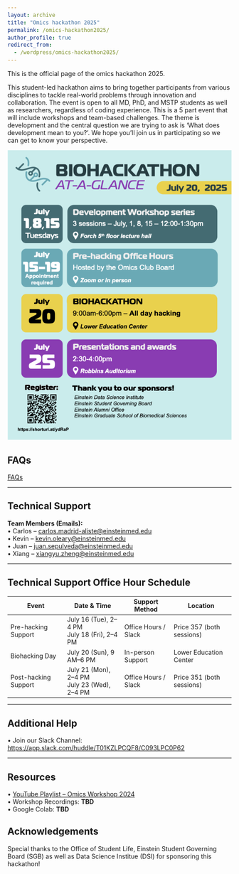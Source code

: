 ```yaml
---
layout: archive
title: "Omics hackathon 2025"
permalink: /omics-hackathon2025/
author_profile: true
redirect_from:
  - /wordpress/omics-hackathon2025/
---
```



This is the official page of the omics hackathon 2025.

This student-led hackathon aims to bring together participants from various disciplines to tackle real-world problems through innovation and collaboration. The event is open to all MD, PhD, and MSTP students as well as researchers, regardless of coding experience. This is a 5 part event that will include workshops and team-based challenges. The theme is development and the central question we are trying to ask is ‘What does development mean to you?’. We hope you’ll join us in participating so we can get to know your perspective.


 ![Omics Hackathon Flyer](/images/Biohackathon_Flyer.png)



## FAQs
[FAQs](https://docs.google.com/document/d/1XuYHQF3yGem8wmNqxUW1tVc268r4UHlVoXTsaWrW81Y/edit?usp=sharing)


---

## Technical Support

**Team Members (Emails):**  
• Carlos – [carlos.madrid-aliste@einsteinmed.edu](mailto:carlos.madrid-aliste@einsteinmed.edu)  
• Kevin – [kevin.oleary@einsteinmed.edu](mailto:kevin.oleary@einsteinmed.edu)  
• Juan – [juan.sepulveda@einsteinmed.edu](mailto:juan.sepulveda@einsteinmed.edu)  
• Xiang – [xiangyu.zheng@einsteinmed.edu](mailto:xiangyu.zheng@einsteinmed.edu)

---

## Technical Support Office Hour Schedule

| **Event**            | **Date & Time**                                       | **Support Method**     | **Location**                  |
|----------------------|--------------------------------------------------------|-------------------------|-------------------------------|
| Pre-hacking Support  | July 16 (Tue), 2–4 PM  <br> July 18 (Fri), 2–4 PM      | Office Hours / Slack    | Price 357 (both sessions)     |
| Biohacking Day       | July 20 (Sun), 9 AM–6 PM                               | In-person Support       | Lower Education Center        |
| Post-hacking Support | July 21 (Mon), 2–4 PM  <br> July 23 (Wed), 2–4 PM      | Office Hours / Slack    | Price 351 (both sessions)     |

---

## Additional Help

• Join our Slack Channel: https://app.slack.com/huddle/T01KZLPCQF8/C093LPC0P62

---

##  Resources

• [YouTube Playlist – Omics Workshop 2024](https://www.youtube.com/playlist?list=PLYwHdvhxrSjv_UXR5kI6L0zCBoQvrvcmj)  
• Workshop Recordings: **TBD**  
• Google Colab: **TBD**



## Acknowledgements

Special thanks to the Office of Student Life, Einstein Student Governing Board (SGB) as well as Data Science Institue (DSI) for sponsoring this hackathon!


